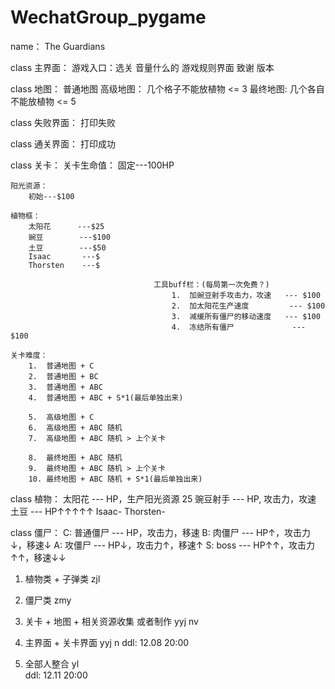 # WechatGroup_pygame

name：  The Guardians


class  主界面：
	游戏入口：选关
	音量什么的
    游戏规则界面
    致谢
    版本

class   地图：
    普通地图
    高级地图： 几个格子不能放植物  <= 3
    最终地图:  几个各自不能放植物  <= 5

class   失败界面：
    打印失败

class   通关界面：
    打印成功

class  关卡：
	关卡生命值：
        固定---100HP

    阳光资源：
        初始---$100

    植物框：
        太阳花      ---$25
        豌豆        ---$100
        土豆        ---$50
        Isaac       ---$
        Thorsten    ---$

                                    工具buff栏：(每局第一次免费？)
                                        1.  加豌豆射手攻击力，攻速   --- $100
                                        2.  加太阳花生产速度         --- $100
                                        3.  减缓所有僵尸的移动速度   --- $100
                                        4.  冻结所有僵尸             --- $100

	关卡难度：
        1.  普通地图 + C
        2.  普通地图 + BC
        3.  普通地图 + ABC
        4.  普通地图 + ABC + S*1(最后单独出来)

        5.  高级地图 + C
        6.  高级地图 + ABC 随机
        7.  高级地图 + ABC 随机 > 上个关卡

        8.  最终地图 + ABC 随机
        9.  最终地图 + ABC 随机 > 上个关卡
        10. 最终地图 + ABC 随机 + S*1(最后单独出来)

class 植物：
	太阳花      --- HP，生产阳光资源 25
	豌豆射手    --- HP, 攻击力，攻速
    土豆        --- HP↑↑↑↑↑
    Isaac-
    Thorsten-

class 僵尸：
	C: 普通僵尸     --- HP，攻击力，移速
	B: 肉僵尸       --- HP↑，攻击力↓，移速↓
	A: 攻僵尸       --- HP↓，攻击力↑，移速↑
	S: boss         --- HP↑↑，攻击力↑↑，移速↓↓




1. 植物类 + 子弹类 zjl
2. 僵尸类 zmy
3. 关卡 + 地图 + 相关资源收集 或者制作 yyj nv
4. 主界面 + 关卡界面 yyj n
ddl:  12.08   20:00


5. 全部人整合     yl    
ddl:  12.11   20:00

